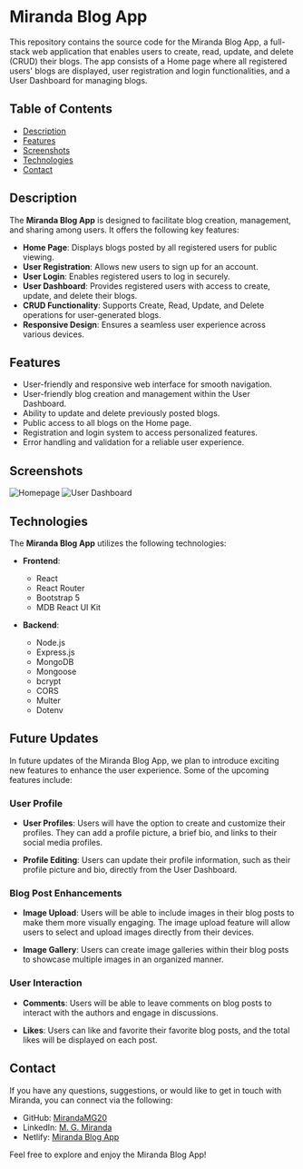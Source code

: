 # Miranda Blog App

This repository contains the source code for the Miranda Blog App, a full-stack web application that enables users to create, read, update, and delete (CRUD) their blogs. The app consists of a Home page where all registered users' blogs are displayed, user registration and login functionalities, and a User Dashboard for managing blogs.

## Table of Contents

- [Description](#description)
- [Features](#features)
- [Screenshots](#screenshots)
- [Technologies](#technologies)
- [Contact](#contact)

## Description

The **Miranda Blog App** is designed to facilitate blog creation, management, and sharing among users. It offers the following key features:

- **Home Page**: Displays blogs posted by all registered users for public viewing.
- **User Registration**: Allows new users to sign up for an account.
- **User Login**: Enables registered users to log in securely.
- **User Dashboard**: Provides registered users with access to create, update, and delete their blogs.
- **CRUD Functionality**: Supports Create, Read, Update, and Delete operations for user-generated blogs.
- **Responsive Design**: Ensures a seamless user experience across various devices.

## Features

- User-friendly and responsive web interface for smooth navigation.
- User-friendly blog creation and management within the User Dashboard.
- Ability to update and delete previously posted blogs.
- Public access to all blogs on the Home page.
- Registration and login system to access personalized features.
- Error handling and validation for a reliable user experience.

## Screenshots

![Homepage](/assets/imgs/homepage.png)
![User Dashboard](/assets/imgs/dashboard.png)

## Technologies

The **Miranda Blog App** utilizes the following technologies:

- **Frontend**:
  - React
  - React Router
  - Bootstrap 5
  - MDB React UI Kit

- **Backend**:
  - Node.js
  - Express.js
  - MongoDB
  - Mongoose
  - bcrypt
  - CORS
  - Multer
  - Dotenv

## Future Updates

In future updates of the Miranda Blog App, we plan to introduce exciting new features to enhance the user experience. Some of the upcoming features include:

### User Profile

- **User Profiles**: Users will have the option to create and customize their profiles. They can add a profile picture, a brief bio, and links to their social media profiles.

- **Profile Editing**: Users can update their profile information, such as their profile picture and bio, directly from the User Dashboard.

### Blog Post Enhancements

- **Image Upload**: Users will be able to include images in their blog posts to make them more visually engaging. The image upload feature will allow users to select and upload images directly from their devices.

- **Image Gallery**: Users can create image galleries within their blog posts to showcase multiple images in an organized manner.

### User Interaction

- **Comments**: Users will be able to leave comments on blog posts to interact with the authors and engage in discussions.

- **Likes**: Users can like and favorite their favorite blog posts, and the total likes will be displayed on each post.


## Contact

If you have any questions, suggestions, or would like to get in touch with Miranda, you can connect via the following:

- GitHub: [MirandaMG20](https://github.com/MirandaMG20)
- LinkedIn: [M. G. Miranda](https://www.linkedin.com/in/m-g-miranda)
- Netlify: [Miranda Blog App](https://miranda-blog-app.netlify.app)

Feel free to explore and enjoy the Miranda Blog App!